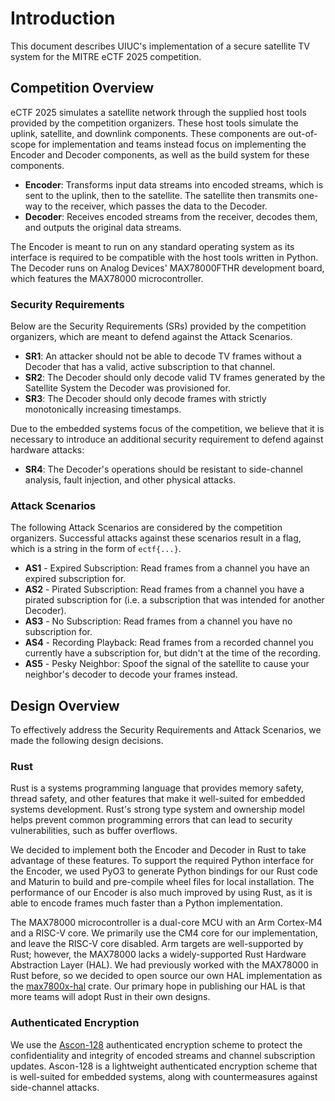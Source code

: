 # Introduction

This document describes UIUC's implementation of a secure satellite TV system for the MITRE eCTF 2025 competition.

## Competition Overview

eCTF 2025 simulates a satellite network through the supplied host tools provided by the competition organizers. These host tools simulate the uplink, satellite, and downlink components. These components are out-of-scope for implementation and teams instead focus on implementing the Encoder and Decoder components, as well as the build system for these components.

- **Encoder**: Transforms input data streams into encoded streams, which is sent to the uplink, then to the satellite. The satellite then transmits one-way to the receiver, which passes the data to the Decoder.
- **Decoder**: Receives encoded streams from the receiver, decodes them, and outputs the original data streams.

The Encoder is meant to run on any standard operating system as its interface is required to be compatible with the host tools written in Python. The Decoder runs on Analog Devices' MAX78000FTHR development board, which features the MAX78000 microcontroller.

### Security Requirements

Below are the Security Requirements (SRs) provided by the competition organizers, which are meant to defend against the Attack Scenarios.

- **SR1**: An attacker should not be able to decode TV frames without a Decoder that has a valid, active subscription to that channel.
- **SR2**: The Decoder should only decode valid TV frames generated by the Satellite System the Decoder was provisioned for.
- **SR3**: The Decoder should only decode frames with strictly monotonically increasing timestamps.

Due to the embedded systems focus of the competition, we believe that it is necessary to introduce an additional security requirement to defend against hardware attacks:

- **SR4**: The Decoder's operations should be resistant to side-channel analysis, fault injection, and other physical attacks.

### Attack Scenarios

The following Attack Scenarios are considered by the competition organizers. Successful attacks against these scenarios result in a flag, which is a string in the form of `ectf{...}`.

- **AS1** - Expired Subscription: Read frames from a channel you have an expired subscription for.
- **AS2** - Pirated Subscription: Read frames from a channel you have a pirated subscription for (i.e. a subscription that was intended for another Decoder).
- **AS3** - No Subscription: Read frames from a channel you have no subscription for.
- **AS4** - Recording Playback: Read frames from a recorded channel you currently have a subscription for, but didn't at the time of the recording.
- **AS5** - Pesky Neighbor: Spoof the signal of the satellite to cause your neighbor's decoder to decode your frames instead.

## Design Overview

To effectively address the Security Requirements and Attack Scenarios, we made the following design decisions.

### Rust

Rust is a systems programming language that provides memory safety, thread safety, and other features that make it well-suited for embedded systems development. Rust's strong type system and ownership model helps prevent common programming errors that can lead to security vulnerabilities, such as buffer overflows.

We decided to implement both the Encoder and Decoder in Rust to take advantage of these features. To support the required Python interface for the Encoder, we used PyO3 to generate Python bindings for our Rust code and Maturin to build and pre-compile wheel files for local installation. The performance of our Encoder is also much improved by using Rust, as it is able to encode frames much faster than a Python implementation.

The MAX78000 microcontroller is a dual-core MCU with an Arm Cortex-M4 and a RISC-V core. We primarily use the CM4 core for our implementation, and leave the RISC-V core disabled. Arm targets are well-supported by Rust; however, the MAX78000 lacks a widely-supported Rust Hardware Abstraction Layer (HAL). We had previously worked with the MAX78000 in Rust before, so we decided to open source our own HAL implementation as the [max7800x-hal](https://github.com/sigpwny/max7800x-hal) crate. Our primary hope in publishing our HAL is that more teams will adopt Rust in their own designs.

### Authenticated Encryption

We use the [Ascon-128](https://ascon.iaik.tugraz.at/) authenticated encryption scheme to protect the confidentiality and integrity of encoded streams and channel subscription updates. Ascon-128 is a lightweight authenticated encryption scheme that is well-suited for embedded systems, along with countermeasures against side-channel attacks.
